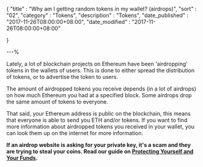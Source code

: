 {
"title"       : "Why am I getting random tokens in my wallet? (airdrops)",
"sort"        : "02",
"category"    : "Tokens",
"description" : "Tokens",
"date_published" : "2017-11-26T08:00:00+08:00",
"date_modified"  : "2017-11-26T08:00:00+08:00"

}

---%

Lately, a lot of blockchain projects on Ethereum have been 'airdropping' tokens in the wallets of users. This is done to either spread the distribution of tokens, or to advertise the token to users.

The amount of airdropped tokens you receive depends (in a lot of airdrops) on how much Ethereum you had at a specified block. Some airdrops drop the same amount of tokens to everyone.

That said, your Ethereum address is public on the blockchain, this means that everyone is able to send you ETH and/or tokens. If you want to find more information about airdropped tokens you received in your wallet, you can look them up on the internet for more information.

**If an airdrop website is asking for your private key, it's a scam and they are trying to steal your coins. Read our guide on [Protecting Yourself and Your Funds](https://kb.myetherwallet.com/security/securing-your-ethereum.html).**
